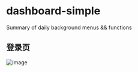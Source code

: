 # dashboard-simple
Summary of daily background menus &amp;&amp; functions

## 登录页
![image](http://p8pawbkta.bkt.clouddn.com/github/jpg/simple_login.png)
